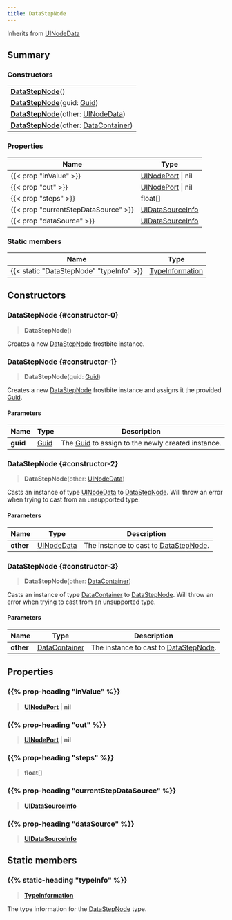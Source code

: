 ```yaml
---
title: DataStepNode
---
```


Inherits from [UINodeData](/vext/ref/fb/uinodedata)

## Summary

### Constructors

|  |
| --- |
| **[DataStepNode](#constructor-0)**() |
| **[DataStepNode](#constructor-1)**(guid: [Guid](/vext/ref/shared/type/guid)) |
| **[DataStepNode](#constructor-2)**(other: [UINodeData](/vext/ref/fb/uinodedata)) |
| **[DataStepNode](#constructor-3)**(other: [DataContainer](/vext/ref/shared/type/datacontainer)) |

### Properties

| Name | Type |
| ---- | ---- |
| {{< prop "inValue" >}} | [UINodePort](/vext/ref/fb/uinodeport) \| nil |
| {{< prop "out" >}} | [UINodePort](/vext/ref/fb/uinodeport) \| nil |
| {{< prop "steps" >}} | float[] |
| {{< prop "currentStepDataSource" >}} | [UIDataSourceInfo](/vext/ref/fb/uidatasourceinfo) |
| {{< prop "dataSource" >}} | [UIDataSourceInfo](/vext/ref/fb/uidatasourceinfo) |

### Static members

| Name | Type |
| ---- | ---- |
| {{< static "DataStepNode" "typeInfo" >}} | [TypeInformation](/vext/ref/shared/type/typeinformation) |

## Constructors

### DataStepNode {#constructor-0}

> **DataStepNode**()

Creates a new [DataStepNode](/vext/ref/fb/datastepnode) frostbite instance.

### DataStepNode {#constructor-1}

> **DataStepNode**(guid: [Guid](/vext/ref/shared/type/guid))

Creates a new [DataStepNode](/vext/ref/fb/datastepnode) frostbite instance and assigns it the provided [Guid](/vext/ref/shared/type/guid).

#### Parameters

| Name | Type | Description |
| ---- | ---- | ----------- |
| **guid** | [Guid](/vext/ref/shared/type/guid) | The [Guid](/vext/ref/shared/type/guid) to assign to the newly created instance. |

### DataStepNode {#constructor-2}

> **DataStepNode**(other: [UINodeData](/vext/ref/fb/uinodedata))

Casts an instance of type [UINodeData](/vext/ref/fb/uinodedata) to [DataStepNode](/vext/ref/fb/datastepnode). Will throw an error when trying to cast from an unsupported type.

#### Parameters

| Name | Type | Description |
| ---- | ---- | ----------- |
| **other** | [UINodeData](/vext/ref/fb/uinodedata) | The instance to cast to [DataStepNode](/vext/ref/fb/datastepnode). |

### DataStepNode {#constructor-3}

> **DataStepNode**(other: [DataContainer](/vext/ref/shared/type/datacontainer))

Casts an instance of type [DataContainer](/vext/ref/shared/type/datacontainer) to [DataStepNode](/vext/ref/fb/datastepnode). Will throw an error when trying to cast from an unsupported type.

#### Parameters

| Name | Type | Description |
| ---- | ---- | ----------- |
| **other** | [DataContainer](/vext/ref/shared/type/datacontainer) | The instance to cast to [DataStepNode](/vext/ref/fb/datastepnode). |

## Properties

### {{% prop-heading "inValue" %}}

> **[UINodePort](/vext/ref/fb/uinodeport)** \| **nil**

### {{% prop-heading "out" %}}

> **[UINodePort](/vext/ref/fb/uinodeport)** \| **nil**

### {{% prop-heading "steps" %}}

> **float**[]

### {{% prop-heading "currentStepDataSource" %}}

> **[UIDataSourceInfo](/vext/ref/fb/uidatasourceinfo)**

### {{% prop-heading "dataSource" %}}

> **[UIDataSourceInfo](/vext/ref/fb/uidatasourceinfo)**

## Static members

### {{% static-heading "typeInfo" %}}

> **[TypeInformation](/vext/ref/shared/type/typeinformation)**

The type information for the [DataStepNode](/vext/ref/fb/datastepnode) type.


